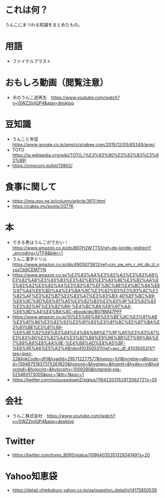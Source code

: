 # これは何？
うんこにまつわる知識をまとめたもの。

# 用語
- ファイナルブラスト

# おもしろ動画（閲覧注意）
- 犬のうんこ逆再生　https://www.youtube.com/watch?v=jSWZ2jolQP4&app=desktop

# 豆知識
- うんこと年収　https://www.google.co.jp/amp/s/sirabee.com/2015/12/05/65349/amp/
- TOTO https://ja.wikipedia.org/wiki/TOTO_(%E3%83%90%E3%83%B3%E3%83%89)
- https://omocoro.jp/kiji/13902/

# 食事に関して
- https://ima.goo.ne.jp/column/article/3611.html
- https://cakes.mu/posts/20776

# 本
- できる男はうんこがでかい！　https://www.amazon.co.jp/dp/B07H2WTT51/ref=dp-kindle-redirect?_encoding=UTF8&btkr=1
- うんこ漢字ドリル　https://www.amazon.co.jp/dp/4905073812/ref=cm_sw_em_r_mt_dp_U_nyszCb9CEM7YN
- https://www.amazon.co.jp/%E3%83%AA%E3%82%A2%E3%83%AB%E3%82%A6%E3%83%B3%E3%82%B3%E3%83%8E%E3%82%AA%E3%83%A2%E3%82%A4%E3%83%87%EF%BC%88%E4%BC%8A%E8%97%A4%E6%BD%A4%E4%BA%8C%E3%82%B3%E3%83%AC%E3%82%AF%E3%82%B7%E3%83%A7%E3%83%B3-40%EF%BC%89-%E6%9C%9D%E6%97%A5%E3%82%B3%E3%83%9F%E3%83%83%E3%82%AF%E3%82%B9-%E4%BC%8A%E8%97%A4-%E6%BD%A4%E4%BA%8C-ebook/dp/B078M47PFF
- https://www.amazon.co.jp/10%E5%88%86%E5%BE%8C%E3%81%AB%E3%81%86%E3%82%93%E3%81%93%E3%81%8C%E5%87%BA%E3%81%BE%E3%81%99-%E6%8E%92%E6%B3%84%E4%BA%88%E7%9F%A5%E3%83%87%E3%83%90%E3%82%A4%E3%82%B9%E9%96%8B%E7%99%BA%E7%89%A9%E8%AA%9E-%E4%B8%AD%E8%A5%BF-%E6%95%A6%E5%A3%AB/dp/4103505311/ref=asc_df_4103505311/?tag=jpgo-22&linkCode=df0&hvadid=295712277577&hvpos=1o1&hvnetw=g&hvrand=13946751837375261820&hvpone=&hvptwo=&hvqmt=&hvdev=m&hvdvcmdl=&hvlocint=&hvlocphy=1009280&hvtargid=pla-525460173005&psc=1&th=1&psc=1
- https://twitter.com/suzuusagisan2/status/1164220315297206272?s=20

# 会社
- うんこ株式会社　https://www.youtube.com/watch?v=jSWZ2jolQP4&app=desktop

# Twitter
- https://twitter.com/tomo_8095/status/1096403535132934149?s=20

# Yahoo知恵袋
- https://detail.chiebukuro.yahoo.co.jp/qa/question_detail/q14175850539